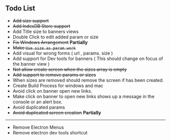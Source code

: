 ## Todo List

- ~~Add size support~~
- ~~Add IndexDB Store support~~
- Add Title size to banners views
- Double Click to edit added param or size
- ~~Fix Windows Arrangement~~ **Partially**
- ~~Make `Use size as param work`~~
- Add visual for wrong forms ( url , params. size )
- Add support for Dev tools for banners ( This should change on focus of the banner view )
- ~~Not allow create screen when the sizes array is empty~~
- ~~Add support to remove params or sizes~~
- When sizes are removed should remove the screen if has been created.
- Create Build Process for windows and mac
- Avoid click on banner open new links.
- Make click on banner to open new links shows up a message in the console or an alert box.
- Avoid duplicated params
- ~~Avoid duplicated screen creation~~ **Partially**

---------

- Remove Electron Menus
- Remove electron dev tools shortcut
